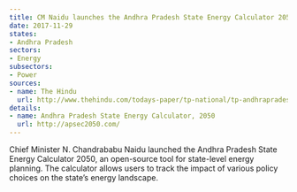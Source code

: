 ```yaml
---
title: CM Naidu launches the Andhra Pradesh State Energy Calculator 2050
date: 2017-11-29
states:
- Andhra Pradesh
sectors:
- Energy
subsectors:
- Power
sources:
- name: The Hindu
  url: http://www.thehindu.com/todays-paper/tp-national/tp-andhrapradesh/naidu-launches-energy-calculator/article20631342.ece
details:
- name: Andhra Pradesh State Energy Calculator, 2050
  url: http://apsec2050.com/
---
```


Chief Minister N. Chandrababu Naidu launched the Andhra Pradesh State Energy Calculator 2050, an open-source tool for state-level energy planning. The calculator allows users to track the impact of various policy choices on the state’s energy landscape.
